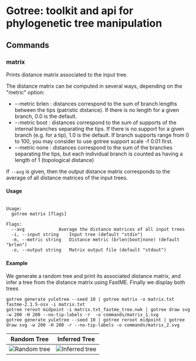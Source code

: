 # Gotree: toolkit and api for phylogenetic tree manipulation

## Commands

### matrix
Prints distance matrix associated to the input tree.

The distance matrix can be computed in several ways, depending on the "metric" option:
* --metric brlen : distances correspond to the sum of branch lengths between the tips (patristic distance). If there is no length for a given branch, 0.0 is the default.
* --metric boot : distances correspond to the sum of supports of the internal branches separating the tips. If there is no support for a given branch (e.g. for a tip), 1.0 is the default. If branch supports range from 0 to 100, you may consider to use gotree support scale -f 0.01 first.
* --metric none : distances correspond to the sum of the branches separating the tips, but each individual branch is counted as having a length of 1 (topological distance)

If `--avg` is given, then the output distance matrix corresponds to the average of all distance matrices of the input trees.

#### Usage

```

Usage:
  gotree matrix [flags]

Flags:
  --avg             Average the distance matrices of all input trees
  -i, --input string    Input tree (default "stdin")
  -m, --metric string   Distance metric (brlen|boot|none) (default "brlen")
  -o, --output string   Matrix output file (default "stdout")
```

#### Example

We generate a random tree and print its associated distance matrix, and infer a tree from the distance matrix using FastME. Finally we display both trees

```
gotree generate yuletree --seed 10 | gotree matrix -o matrix.txt
fastme-2.1.5-osx -i matrix.txt
gotree reroot midpoint -i matrix.txt_fastme_tree.nwk | gotree draw svg -w 200 -H 200 --no-tip-labels -r  -o commands/matrix_1.svg
gotree generate yuletree --seed 10 | gotree reroot midpoint | gotree draw svg -w 200 -H 200 -r --no-tip-labels -o commands/matrix_2.svg
```

Random Tree                          | Inferred Tree
-------------------------------------|--------------------------------
![Random tree](matrix_2.svg)         | ![Inferred tree](matrix_1.svg) 
